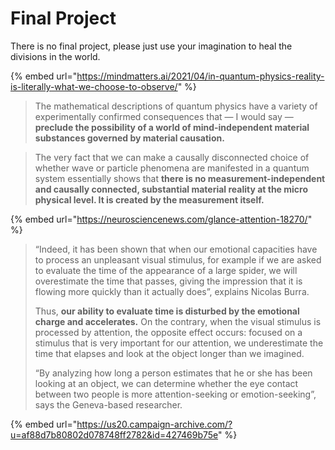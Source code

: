 # Final Project

There is no final project, please just use your imagination to heal the divisions in the world.

{% embed url="https://mindmatters.ai/2021/04/in-quantum-physics-reality-is-literally-what-we-choose-to-observe/" %}

> The mathematical descriptions of quantum physics have a variety of experimentally confirmed consequences that — I would say — **preclude the possibility of a world of mind-independent material substances governed by material causation.**

> The very fact that we can make a causally disconnected choice of whether wave or particle phenomena are manifested in a quantum system essentially shows that **there is no measurement-independent and causally connected, substantial material reality at the micro physical level. It is created by the measurement itself.**

{% embed url="https://neurosciencenews.com/glance-attention-18270/" %}



> “Indeed, it has been shown that when our emotional capacities have to process an unpleasant visual stimulus, for example if we are asked to evaluate the time of the appearance of a large spider, we will overestimate the time that passes, giving the impression that it is flowing more quickly than it actually does”, explains Nicolas Burra.
>
> Thus, **our ability to evaluate time is disturbed by the emotional charge and accelerates.** On the contrary, when the visual stimulus is processed by attention, the opposite effect occurs: focused on a stimulus that is very important for our attention, we underestimate the time that elapses and look at the object longer than we imagined.
>
> “By analyzing how long a person estimates that he or she has been looking at an object, we can determine whether the eye contact between two people is more attention-seeking or emotion-seeking”, says the Geneva-based researcher.

{% embed url="https://us20.campaign-archive.com/?u=af88d7b80802d078748ff2782&id=427469b75e" %}




